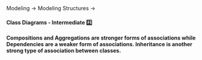 <link rel="stylesheet" href="{{baseUrl}}/css/textbook.css">

<div class="website-content">

<div id="path">Modeling → Modeling Structures →</div>

<div id="title">

#### Class Diagrams - Intermediate :two:

</div>

<div id="body">

**Compositions and Aggregations are stronger forms of associations while Dependencies are a weaker form of associations. Inheritance is another strong type of association between classes.**

<panel src="../../../../book/uml/classDiagrams/composition/what/full.md#title-and-body" boilerplate header=":mortar_board: UML → Class Diagrams → Composition → What" alt=":mortar_board: Composition" minimized/>
<panel src="../../../../book/uml/classDiagrams/aggregation/what/full.md#title-and-body" boilerplate header=":mortar_board: UML → Class Diagrams → Aggregation → What" alt=":mortar_board: Aggregation" minimized/>
<panel src="../../../../book/uml/classDiagrams/dependencies/what/full.md#title-and-body" boilerplate header=":mortar_board: UML → Class Diagrams → Dependencies → What" alt=":mortar_board: Dependencies" minimized/>
<panel src="../../../../book/uml/classDiagrams/classInheritance/what/full.md#title-and-body" boilerplate header=":mortar_board: UML → Class Diagrams → Inheritance → What" alt=":mortar_board: Inheritance" minimized/>

</div>

<div id="extras">
</div>

</div>
